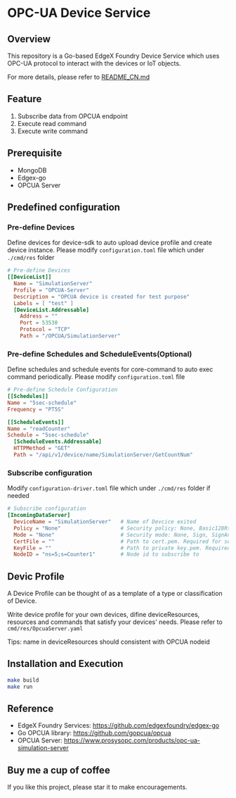 # OPC-UA Device Service

## Overview
This repository is a Go-based EdgeX Foundry Device Service which uses OPC-UA protocol to interact with the devices or IoT objects.

For more details, please refer to [README_CN.md](https://github.com/Burning1020/device-opcua-go/blob/master/README_CN.md)

## Feature

1. Subscribe data from OPCUA endpoint
2. Execute read command
2. Execute write command

## Prerequisite
* MongoDB
* Edgex-go
* OPCUA Server

## Predefined configuration

### Pre-define Devices
Define devices for device-sdk to auto upload device profile and create device instance. Please modify `configuration.toml` file which under `./cmd/res` folder
```toml
# Pre-define Devices
[[DeviceList]]
  Name = "SimulationServer"
  Profile = "OPCUA-Server"
  Description = "OPCUA device is created for test purpose"
  Labels = [ "test" ]
  [DeviceList.Addressable]
    Address = ""
    Port = 53530
    Protocol = "TCP"
    Path = "/OPCUA/SimulationServer"
```

### Pre-define Schedules and ScheduleEvents(Optional)
Define schedules and schedule events for core-command to auto exec command periodically. Please modify `configuration.toml` file
```toml
# Pre-define Schedule Configuration
[[Schedules]]
Name = "5sec-schedule"
Frequency = "PT5S"

[[ScheduleEvents]]
Name = "readCounter"
Schedule = "5sec-schedule"
  [ScheduleEvents.Addressable]
  HTTPMethod = "GET"
  Path = "/api/v1/device/name/SimulationServer/GetCountNum"
```
### Subscribe configuration
Modify `configuration-driver.toml` file which under `./cmd/res` folder if needed
```toml
# Subscribe configuration
[IncomingDataServer]
  DeviceName = "SimulationServer"   # Name of Devcice exited
  Policy = "None"                   # Security policy: None, Basic128Rsa15, Basic256, Basic256Sha256. Default: auto
  Mode = "None"                     # Security mode: None, Sign, SignAndEncrypt. Default: auto
  CertFile = ""                     # Path to cert.pem. Required for security mode/policy != None
  KeyFile = ""                      # Path to private key.pem. Required for security mode/policy != None
  NodeID = "ns=5;s=Counter1"        # Node id to subscribe to
```
## Devic Profile

A Device Profile can be thought of as a template of a type or classification of Device. 

Write device profile for your own devices, difine deviceResources, resources and commands that satisfy your devices' needs. Please refer to `cmd/res/OpcuaServer.yaml`

Tips: name in deviceResources should consistent with OPCUA nodeid


## Installation and Execution
```bash
make build
make run
```

## Reference
* EdgeX Foundry Services: https://github.com/edgexfoundry/edgex-go
* Go OPCUA library: https://github.com/gopcua/opcua
* OPCUA Server: https://www.prosysopc.com/products/opc-ua-simulation-server

## Buy me a cup of coffee
If you like this project, please star it to make encouragements.